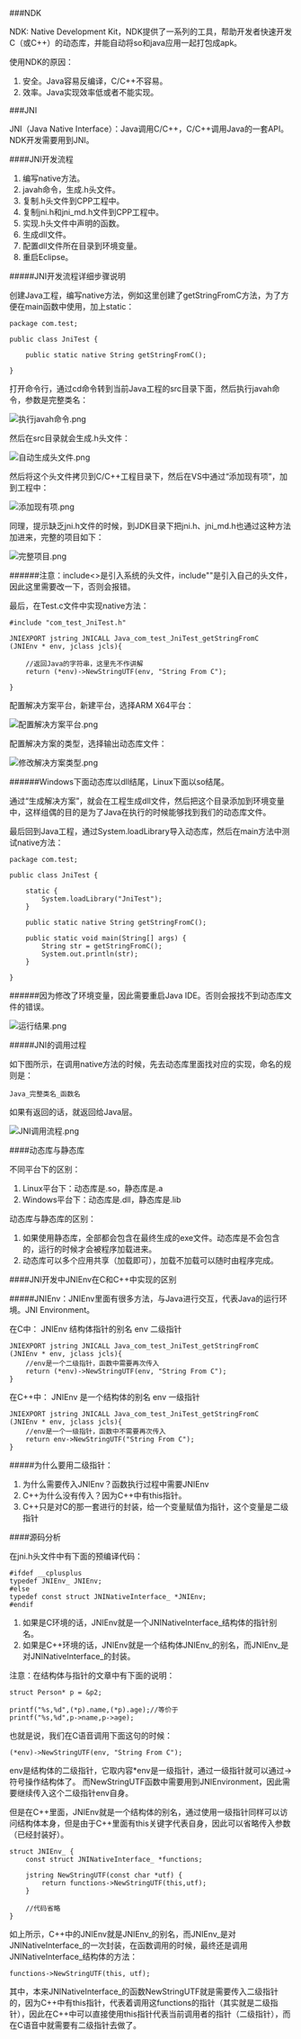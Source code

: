 ###NDK

NDK: Native Development Kit，NDK提供了一系列的工具，帮助开发者快速开发C（或C++）的动态库，并能自动将so和java应用一起打包成apk。

使用NDK的原因：

1. 安全。Java容易反编译，C/C++不容易。
2. 效率。Java实现效率低或者不能实现。

###JNI

JNI（Java Native Interface）：Java调用C/C++，C/C++调用Java的一套API。
NDK开发需要用到JNI。

####JNI开发流程

1. 编写native方法。
2. javah命令，生成.h头文件。
3. 复制.h头文件到CPP工程中。
4. 复制jni.h和jni_md.h文件到CPP工程中。
5. 实现.h头文件中声明的函数。
6. 生成dll文件。
7. 配置dll文件所在目录到环境变量。
8. 重启Eclipse。

#####JNI开发流程详细步骤说明

创建Java工程，编写native方法，例如这里创建了getStringFromC方法，为了方便在main函数中使用，加上static：

	package com.test;
	
	public class JniTest {
	
		public static native String getStringFromC();
	
	}

打开命令行，通过cd命令转到当前Java工程的src目录下面，然后执行javah命令，参数是完整类名：

![执行javah命令.png](http://upload-images.jianshu.io/upload_images/2570030-cb92b0766642e00d.png?imageMogr2/auto-orient/strip%7CimageView2/2/w/1240)

然后在src目录就会生成.h头文件：

![自动生成头文件.png](http://upload-images.jianshu.io/upload_images/2570030-fbc7cc8474db0708.png?imageMogr2/auto-orient/strip%7CimageView2/2/w/1240)

然后将这个头文件拷贝到C/C++工程目录下，然后在VS中通过“添加现有项”，加到工程中：

![添加现有项.png](http://upload-images.jianshu.io/upload_images/2570030-2e624e6176571319.png?imageMogr2/auto-orient/strip%7CimageView2/2/w/1240)

同理，提示缺乏jni.h文件的时候，到JDK目录下把jni.h、jni_md.h也通过这种方法加进来，完整的项目如下：

![完整项目.png](http://upload-images.jianshu.io/upload_images/2570030-b44021fb138776a7.png?imageMogr2/auto-orient/strip%7CimageView2/2/w/1240)

######注意：include<>是引入系统的头文件，include""是引入自己的头文件，因此这里需要改一下，否则会报错。

最后，在Test.c文件中实现native方法：

	#include "com_test_JniTest.h"
	
	JNIEXPORT jstring JNICALL Java_com_test_JniTest_getStringFromC
	(JNIEnv * env, jclass jcls){
	
		//返回Java的字符串，这里先不作讲解
		return (*env)->NewStringUTF(env, "String From C");
	
	}

配置解决方案平台，新建平台，选择ARM X64平台：

![配置解决方案平台.png](http://upload-images.jianshu.io/upload_images/2570030-7e741b72e4602c47.png?imageMogr2/auto-orient/strip%7CimageView2/2/w/1240)

配置解决方案的类型，选择输出动态库文件：

![修改解决方案类型.png](http://upload-images.jianshu.io/upload_images/2570030-272a09a3ca312d3d.png?imageMogr2/auto-orient/strip%7CimageView2/2/w/1240)


######Windows下面动态库以dll结尾，Linux下面以so结尾。

通过“生成解决方案”，就会在工程生成dll文件，然后把这个目录添加到环境变量中，这样组偶的目的是为了Java在执行的时候能够找到我们的动态库文件。

最后回到Java工程，通过System.loadLibrary导入动态库，然后在main方法中测试native方法：

	package com.test;
	
	public class JniTest {
	
		static {
			System.loadLibrary("JniTest");
		}
	
		public static native String getStringFromC();
	
		public static void main(String[] args) {
			String str = getStringFromC();
			System.out.println(str);
		}
	
	}

######因为修改了环境变量，因此需要重启Java IDE。否则会报找不到动态库文件的错误。

![运行结果.png](http://upload-images.jianshu.io/upload_images/2570030-8efba6db673a5de3.png?imageMogr2/auto-orient/strip%7CimageView2/2/w/1240)


#####JNI的调用过程

如下图所示，在调用native方法的时候，先去动态库里面找对应的实现，命名的规则是：

	Java_完整类名_函数名

如果有返回的话，就返回给Java层。

![JNI调用流程.png](http://upload-images.jianshu.io/upload_images/2570030-e20a98142668810f.png?imageMogr2/auto-orient/strip%7CimageView2/2/w/1240)


####动态库与静态库

不同平台下的区别：

1. Linux平台下：动态库是.so，静态库是.a
2. Windows平台下：动态库是.dll，静态库是.lib

动态库与静态库的区别：

1. 如果使用静态库，全部都会包含在最终生成的exe文件。动态库是不会包含的，运行的时候才会被程序加载进来。
2. 动态库可以多个应用共享（加载即可），加载不加载可以随时由程序完成。

####JNI开发中JNIEnv在C和C++中实现的区别

#####JNIEnv：JNIEnv里面有很多方法，与Java进行交互，代表Java的运行环境。JNI Environment。

在C中：
JNIEnv 结构体指针的别名
env 二级指针
	
	JNIEXPORT jstring JNICALL Java_com_test_JniTest_getStringFromC
	(JNIEnv * env, jclass jcls){
		//env是一个二级指针，函数中需要再次传入
		return (*env)->NewStringUTF(env, "String From C");
	}

在C++中：
JNIEnv 是一个结构体的别名
env 一级指针
	
	JNIEXPORT jstring JNICALL Java_com_test_JniTest_getStringFromC
	(JNIEnv * env, jclass jcls){
		//env是一个一级指针，函数中不需要再次传入
		return env->NewStringUTF("String From C");
	}

#####为什么要用二级指针：

1. 为什么需要传入JNIEnv？函数执行过程中需要JNIEnv
2. C++为什么没有传入？因为C++中有this指针。
3. C++只是对C的那一套进行的封装，给一个变量赋值为指针，这个变量是二级指针

####源码分析

在jni.h头文件中有下面的预编译代码：

	#ifdef __cplusplus
	typedef JNIEnv_ JNIEnv;
	#else
	typedef const struct JNINativeInterface_ *JNIEnv;
	#endif

1. 如果是C环境的话，JNIEnv就是一个JNINativeInterface_结构体的指针别名。
2. 如果是C++环境的话，JNIEnv就是一个结构体JNIEnv_的别名，而JNIEnv_是对JNINativeInterface_的封装。

注意：在结构体与指针的文章中有下面的说明：

	struct Person* p = &p2;

	printf("%s,%d",(*p).name,(*p).age);//等价于
	printf("%s,%d",p->name,p->age);

也就是说，我们在C语音调用下面这句的时候：

	(*env)->NewStringUTF(env, "String From C");

env是结构体的二级指针，它取内容*env是一级指针，通过一级指针就可以通过->符号操作结构体了。
而NewStringUTF函数中需要用到JNIEnvironment，因此需要继续传入这个二级指针env自身。

但是在C++里面，JNIEnv就是一个结构体的别名，通过使用一级指针同样可以访问结构体本身，但是由于C++里面有this关键字代表自身，因此可以省略传入参数（已经封装好）。

	struct JNIEnv_ {
	    const struct JNINativeInterface_ *functions;
	
	    jstring NewStringUTF(const char *utf) {
	        return functions->NewStringUTF(this,utf);
	    }
	
		//代码省略
	}

如上所示，C++中的JNIEnv就是JNIEnv_的别名，而JNIEnv_是对JNINativeInterface_的一次封装，在函数调用的时候，最终还是调用JNINativeInterface_结构体的方法：

	functions->NewStringUTF(this, utf);

其中，本来JNINativeInterface_的函数NewStringUTF就是需要传入二级指针的，因为C++中有this指针，代表着调用这functions的指针（其实就是二级指针），因此在C++中可以直接使用this指针代表当前调用者的指针（二级指针），而在C语音中就需要有二级指针去做了。
